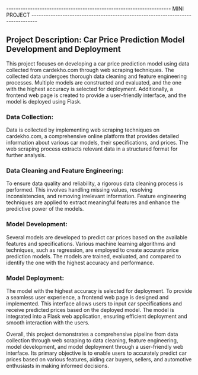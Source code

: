 --------------------------------------------------------------------- MINI PROJECT --------------------------------------------------------------------------------

## Project Description: Car Price Prediction Model Development and Deployment

This project focuses on developing a car price prediction model using data collected from cardekho.com through web scraping techniques. The collected data undergoes thorough data cleaning and feature engineering processes. Multiple models are constructed and evaluated, and the one with the highest accuracy is selected for deployment. Additionally, a frontend web page is created to provide a user-friendly interface, and the model is deployed using Flask.

### Data Collection:
Data is collected by implementing web scraping techniques on cardekho.com, a comprehensive online platform that provides detailed information about various car models, their specifications, and prices. The web scraping process extracts relevant data in a structured format for further analysis.

### Data Cleaning and Feature Engineering:
To ensure data quality and reliability, a rigorous data cleaning process is performed. This involves handling missing values, resolving inconsistencies, and removing irrelevant information. Feature engineering techniques are applied to extract meaningful features and enhance the predictive power of the models.

### Model Development:
Several models are developed to predict car prices based on the available features and specifications. Various machine learning algorithms and techniques, such as regression, are employed to create accurate price prediction models. The models are trained, evaluated, and compared to identify the one with the highest accuracy and performance.

### Model Deployment:
The model with the highest accuracy is selected for deployment. To provide a seamless user experience, a frontend web page is designed and implemented. This interface allows users to input car specifications and receive predicted prices based on the deployed model. The model is integrated into a Flask web application, ensuring efficient deployment and smooth interaction with the users.

Overall, this project demonstrates a comprehensive pipeline from data collection through web scraping to data cleaning, feature engineering, model development, and model deployment through a user-friendly web interface. Its primary objective is to enable users to accurately predict car prices based on various features, aiding car buyers, sellers, and automotive enthusiasts in making informed decisions.
